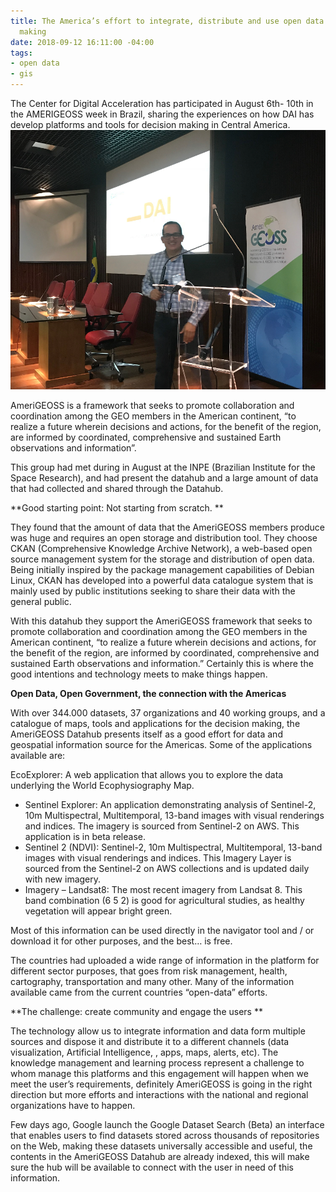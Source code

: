 ```yaml
---
title: The America’s effort to integrate, distribute and use open data for the decision
  making
date: 2018-09-12 16:11:00 -04:00
tags:
- open data
- gis
---
```


The Center for Digital Acceleration has participated in August 6th- 10th in the AMERIGEOSS week in Brazil, sharing the experiences on how DAI has develop platforms and tools for decision making in Central America. 
![Screen Shot 2018-09-12 at 2.14.19 PM.png](/uploads/Screen%20Shot%202018-09-12%20at%202.14.19%20PM.png)

AmeriGEOSS is a framework that seeks to promote collaboration and coordination among the GEO members in the American continent, “to realize a future wherein decisions and actions, for the benefit of the region, are informed by coordinated, comprehensive and sustained Earth observations and information”. 

This group had met during in August at the INPE (Brazilian Institute for the Space Research), and had present the datahub and a large amount of data that had collected and shared through the Datahub.   

**Good starting point: Not starting from scratch. **

They found that the amount of data that the AmeriGEOSS members produce was huge and requires an open storage and distribution tool. They choose CKAN (Comprehensive Knowledge Archive Network),  a web-based open source management system for the storage and distribution of open data. Being initially inspired by the package management capabilities of Debian Linux, CKAN has developed into a powerful data catalogue system that is mainly used by public institutions seeking to share their data with the general public.

With this datahub they support the AmeriGEOSS framework that seeks to promote collaboration and coordination among the GEO members in the American continent, “to realize a future wherein decisions and actions, for the benefit of the region, are informed by coordinated, comprehensive and sustained Earth observations and information.” Certainly this is where the good intentions and technology meets to make things happen. 

**Open Data, Open Government, the connection with the Americas**

With over 344.000 datasets, 37 organizations and 40 working groups, and a catalogue of maps, tools and applications for the decision making, the AmeriGEOSS Datahub presents itself as a good effort for data and geospatial information source for the Americas. Some of the applications available are: 

EcoExplorer: A web application that allows you to explore the data underlying the World Ecophysiography Map.
* Sentinel Explorer: An application demonstrating analysis of Sentinel-2, 10m Multispectral, Multitemporal, 13-band images with visual renderings and indices. The imagery is sourced from Sentinel-2 on AWS. This application is in beta release.
* Sentinel 2 (NDVI): Sentinel-2, 10m Multispectral, Multitemporal, 13-band images with visual renderings and indices. This Imagery Layer is sourced from the Sentinel-2 on AWS collections and is updated daily with new imagery.
* Imagery – Landsat8: The most recent imagery from Landsat 8. This band combination (6 5 2) is good for agricultural studies, as healthy vegetation will appear bright green.

Most of this information can be used directly in the navigator tool and / or download it for other purposes, and the best… is free.

The countries had uploaded a wide range of information in the platform for different sector purposes, that goes from risk management, health, cartography, transportation and many other. Many of the information available came from the current countries “open-data” efforts.

**The challenge: create community and engage the users **

The technology allow us to integrate information and data form multiple sources and dispose it and distribute it to a different channels (data visualization, Artificial Intelligence, , apps, maps, alerts, etc). The knowledge management and learning process represent a challenge to whom manage this platforms and this engagement will happen when we meet the user’s requirements, definitely AmeriGEOSS is going in the right direction but more efforts and interactions with the national and regional organizations have to happen. 

Few days ago, Google launch the Google Dataset Search (Beta) an interface that enables users to find datasets stored across thousands of repositories on the Web, making these datasets universally accessible and useful,  the contents in the AmeriGEOSS Datahub are already indexed, this will make sure the hub will be available to connect with the user in need of this information. 





